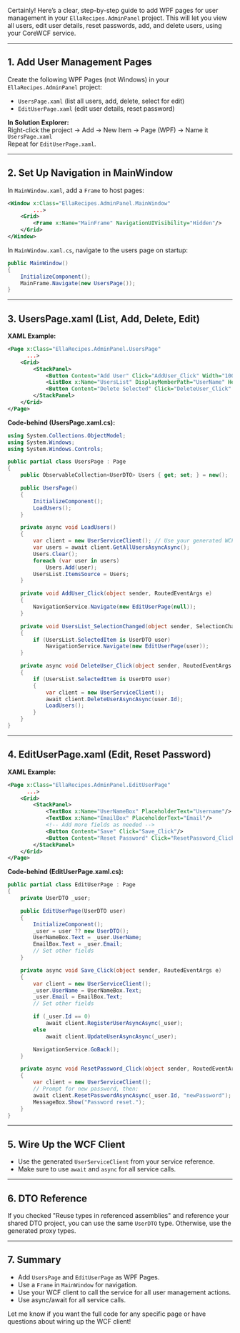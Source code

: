 Certainly! Here’s a clear, step-by-step guide to add WPF pages for user management in your `EllaRecipes.AdminPanel` project. This will let you view all users, edit user details, reset passwords, add, and delete users, using your CoreWCF service.

---

## 1. **Add User Management Pages**

Create the following WPF Pages (not Windows) in your `EllaRecipes.AdminPanel` project:
- `UsersPage.xaml` (list all users, add, delete, select for edit)
- `EditUserPage.xaml` (edit user details, reset password)

**In Solution Explorer:**  
Right-click the project → Add → New Item → Page (WPF) → Name it `UsersPage.xaml`  
Repeat for `EditUserPage.xaml`.

---

## 2. **Set Up Navigation in MainWindow**

In `MainWindow.xaml`, add a `Frame` to host pages:


```xml
<Window x:Class="EllaRecipes.AdminPanel.MainWindow"
        ...>
    <Grid>
        <Frame x:Name="MainFrame" NavigationUIVisibility="Hidden"/>
    </Grid>
</Window>

```

In `MainWindow.xaml.cs`, navigate to the users page on startup:


```csharp
public MainWindow()
{
    InitializeComponent();
    MainFrame.Navigate(new UsersPage());
}

```

---

## 3. **UsersPage.xaml** (List, Add, Delete, Edit)

**XAML Example:**

```xml
<Page x:Class="EllaRecipes.AdminPanel.UsersPage"
      ...>
    <Grid>
        <StackPanel>
            <Button Content="Add User" Click="AddUser_Click" Width="100"/>
            <ListBox x:Name="UsersList" DisplayMemberPath="UserName" Height="300" SelectionChanged="UsersList_SelectionChanged"/>
            <Button Content="Delete Selected" Click="DeleteUser_Click" Width="120"/>
        </StackPanel>
    </Grid>
</Page>

```

**Code-behind (UsersPage.xaml.cs):**

```csharp
using System.Collections.ObjectModel;
using System.Windows;
using System.Windows.Controls;

public partial class UsersPage : Page
{
    public ObservableCollection<UserDTO> Users { get; set; } = new();

    public UsersPage()
    {
        InitializeComponent();
        LoadUsers();
    }

    private async void LoadUsers()
    {
        var client = new UserServiceClient(); // Use your generated WCF client
        var users = await client.GetAllUsersAsyncAsync();
        Users.Clear();
        foreach (var user in users)
            Users.Add(user);
        UsersList.ItemsSource = Users;
    }

    private void AddUser_Click(object sender, RoutedEventArgs e)
    {
        NavigationService.Navigate(new EditUserPage(null));
    }

    private void UsersList_SelectionChanged(object sender, SelectionChangedEventArgs e)
    {
        if (UsersList.SelectedItem is UserDTO user)
            NavigationService.Navigate(new EditUserPage(user));
    }

    private async void DeleteUser_Click(object sender, RoutedEventArgs e)
    {
        if (UsersList.SelectedItem is UserDTO user)
        {
            var client = new UserServiceClient();
            await client.DeleteUserAsyncAsync(user.Id);
            LoadUsers();
        }
    }
}

```

---

## 4. **EditUserPage.xaml** (Edit, Reset Password)

**XAML Example:**

```xml
<Page x:Class="EllaRecipes.AdminPanel.EditUserPage"
      ...>
    <Grid>
        <StackPanel>
            <TextBox x:Name="UserNameBox" PlaceholderText="Username"/>
            <TextBox x:Name="EmailBox" PlaceholderText="Email"/>
            <!-- Add more fields as needed -->
            <Button Content="Save" Click="Save_Click"/>
            <Button Content="Reset Password" Click="ResetPassword_Click"/>
        </StackPanel>
    </Grid>
</Page>

```

**Code-behind (EditUserPage.xaml.cs):**

```csharp
public partial class EditUserPage : Page
{
    private UserDTO _user;

    public EditUserPage(UserDTO user)
    {
        InitializeComponent();
        _user = user ?? new UserDTO();
        UserNameBox.Text = _user.UserName;
        EmailBox.Text = _user.Email;
        // Set other fields
    }

    private async void Save_Click(object sender, RoutedEventArgs e)
    {
        var client = new UserServiceClient();
        _user.UserName = UserNameBox.Text;
        _user.Email = EmailBox.Text;
        // Set other fields

        if (_user.Id == 0)
            await client.RegisterUserAsyncAsync(_user);
        else
            await client.UpdateUserAsyncAsync(_user);

        NavigationService.GoBack();
    }

    private async void ResetPassword_Click(object sender, RoutedEventArgs e)
    {
        var client = new UserServiceClient();
        // Prompt for new password, then:
        await client.ResetPasswordAsyncAsync(_user.Id, "newPassword");
        MessageBox.Show("Password reset.");
    }
}

```

---

## 5. **Wire Up the WCF Client**

- Use the generated `UserServiceClient` from your service reference.
- Make sure to use `await` and `async` for all service calls.

---

## 6. **DTO Reference**

If you checked "Reuse types in referenced assemblies" and reference your shared DTO project, you can use the same `UserDTO` type. Otherwise, use the generated proxy types.

---

## 7. **Summary**

- Add `UsersPage` and `EditUserPage` as WPF Pages.
- Use a `Frame` in `MainWindow` for navigation.
- Use your WCF client to call the service for all user management actions.
- Use async/await for all service calls.

Let me know if you want the full code for any specific page or have questions about wiring up the WCF client!